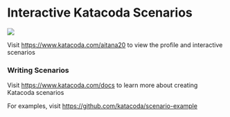 # Interactive Katacoda Scenarios

[![](http://shields.katacoda.com/katacoda/aitana20/count.svg)](https://www.katacoda.com/aitana20 "Get your profile on Katacoda.com")

Visit https://www.katacoda.com/aitana20 to view the profile and interactive scenarios

### Writing Scenarios
Visit https://www.katacoda.com/docs to learn more about creating Katacoda scenarios

For examples, visit https://github.com/katacoda/scenario-example
